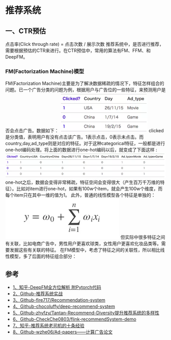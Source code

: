 # 推荐系统

## 一、CTR预估

点击率(Click through rate) = 点击次数 / 展示次数
推荐系统中，是否进行推荐，需要根据预估的CTR来进行。在CTR预估中，常用的算法有FM、FFM、和DeepFM。

### FM(Factorization Machine)模型

FM(Factorization Machine)主要是为了解决数据稀疏的情况下，特征怎样组合的问题。已一个广告分类的问题为例，根据用户与广告位的一些特征，来预测用户是否会点击广告。数据如下：
<img src='images/1.webp'>
clicked是分类值，表明用户有没有点击该广告。1表示点击，0表示未点击。而country,day,ad_type则是对应的特征。对于这种categorical特征，一般都是进行one-hot编码处理。将上面的数据进行one-hot编码以后，就变成了下面这样 :
<img src='images/2.webp'>
one-hot之后，数据会变得非常稀疏，特征空间会变得很大（产生百万千万维的特征）。比如对item进行one-hot，如果有100w个item，就会产生100w个维度，而每个item只在其中一维的值为1。
此外，普通的线性模型各个特征是单独的：
<img src='images/3.webp'>
但实际中很多特征之间有关联，比如电商广告中，男性用户更喜欢球类，女性用户更喜欢化妆品类等。需要发掘这些有关联的特征。
在FM模型中，考虑了特征之间的关联性，所以相比线性模型，多了后面的特征组合部分：


## 参考

- [1、知乎-DeepFM全方位解析 附Pytorch代码](https://zhuanlan.zhihu.com/p/84526966)
- [2、Github-推荐系统实战](https://github.com/lpty/recommendation)
- [3、Github-fire717/Recommendation-system](https://github.com/fire717/Recommendation-system)
- [4、Github-chocoluffy/deep-recommend-system](https://github.com/chocoluffy/deep-recommender-system)
- [5、Github-zhyfzy/Tantan-Recommend-Diversity提升推荐系统的多样性](https://github.com/zhyfzy/Tantan-Recommendation-Diversity)
- [6、Github-CheckChe0803/flink-recommendSystem-demo](https://github.com/CheckChe0803/flink-recommandSystem-demo)
- [7、知乎-推荐系统老司机的十条经验](https://zhuanlan.zhihu.com/p/23847246)
- [8、Github-wzhe06/Ad-papers——计算广告论文](https://github.com/wzhe06/Ad-papers)